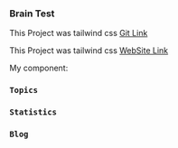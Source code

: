 ### Brain Test
This Project was tailwind css [Git Link](https://github.com/programming-hero-web-course2/b6-quiz-crackerz-sabbirvai)


This Project was tailwind css [WebSite Link](https://github.com/programming-hero-web-course2/b6-quiz-crackerz-sabbirvai)


My component: 

### `Topics`

### `Statistics`

### `Blog`